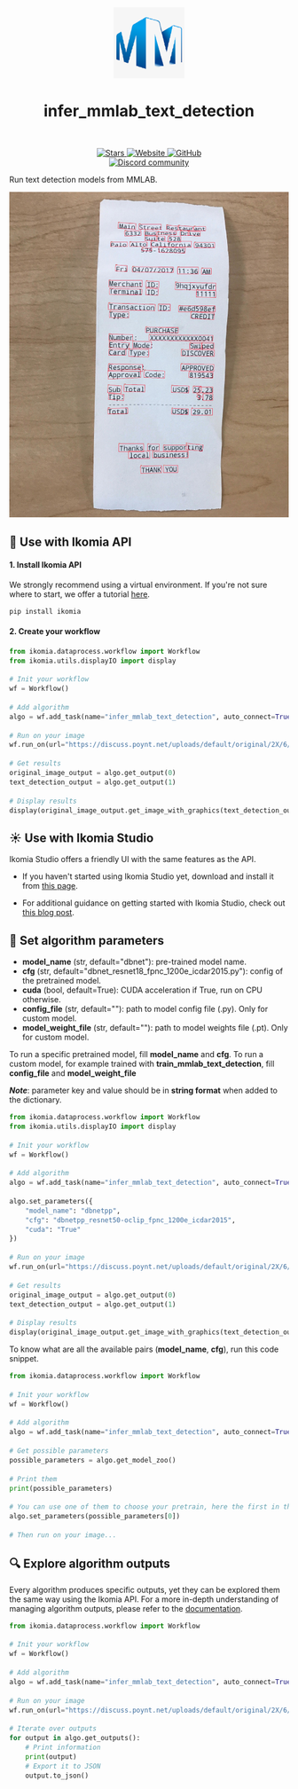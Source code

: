 <div align="center">
  <img src="https://raw.githubusercontent.com/Ikomia-hub/infer_mmlab_text_detection/main/icons/mmlab.png" alt="Algorithm icon">
  <h1 align="center">infer_mmlab_text_detection</h1>
</div>
<br />
<p align="center">
    <a href="https://github.com/Ikomia-hub/infer_mmlab_text_detection">
        <img alt="Stars" src="https://img.shields.io/github/stars/Ikomia-hub/infer_mmlab_text_detection">
    </a>
    <a href="https://app.ikomia.ai/hub/">
        <img alt="Website" src="https://img.shields.io/website/http/app.ikomia.ai/en.svg?down_color=red&down_message=offline&up_message=online">
    </a>
    <a href="https://github.com/Ikomia-hub/infer_mmlab_text_detection/blob/main/LICENSE.md">
        <img alt="GitHub" src="https://img.shields.io/github/license/Ikomia-hub/infer_mmlab_text_detection.svg?color=blue">
    </a>    
    <br>
    <a href="https://discord.com/invite/82Tnw9UGGc">
        <img alt="Discord community" src="https://img.shields.io/badge/Discord-white?style=social&logo=discord">
    </a> 
</p>

Run text detection models from MMLAB.

![Result example](https://raw.githubusercontent.com/Ikomia-hub/infer_mmlab_text_detection/main/icons/results.jpg)

## :rocket: Use with Ikomia API

#### 1. Install Ikomia API

We strongly recommend using a virtual environment. If you're not sure where to start, we offer a tutorial [here](https://www.ikomia.ai/blog/a-step-by-step-guide-to-creating-virtual-environments-in-python).

```sh
pip install ikomia
```

#### 2. Create your workflow

```python
from ikomia.dataprocess.workflow import Workflow
from ikomia.utils.displayIO import display

# Init your workflow
wf = Workflow()

# Add algorithm
algo = wf.add_task(name="infer_mmlab_text_detection", auto_connect=True)

# Run on your image
wf.run_on(url="https://discuss.poynt.net/uploads/default/original/2X/6/60c4199364474569561cba359d486e6c69ae8cba.jpeg")

# Get results
original_image_output = algo.get_output(0)
text_detection_output = algo.get_output(1)

# Display results
display(original_image_output.get_image_with_graphics(text_detection_output))
```

## :sunny: Use with Ikomia Studio

Ikomia Studio offers a friendly UI with the same features as the API.

- If you haven't started using Ikomia Studio yet, download and install it from [this page](https://www.ikomia.ai/studio).

- For additional guidance on getting started with Ikomia Studio, check out [this blog post](https://www.ikomia.ai/blog/how-to-get-started-with-ikomia-studio).

## :pencil: Set algorithm parameters

- **model_name** (str, default="dbnet"): pre-trained model name. 
- **cfg** (str, default="dbnet_resnet18_fpnc_1200e_icdar2015.py"): config of the pretrained model.
- **cuda** (bool, default=True): CUDA acceleration if True, run on CPU otherwise.
- **config_file** (str, default=""): path to model config file (.py). Only for custom model.
- **model_weight_file** (str, default=""): path to model weights file (.pt). Only for custom model.

To run a specific pretrained model, fill **model_name** and **cfg**.
To run a custom model, for example trained with **train_mmlab_text_detection**, fill **config_file** and **model_weight_file**

***Note***: parameter key and value should be in **string format** when added to the dictionary.

```python
from ikomia.dataprocess.workflow import Workflow
from ikomia.utils.displayIO import display

# Init your workflow
wf = Workflow()

# Add algorithm
algo = wf.add_task(name="infer_mmlab_text_detection", auto_connect=True)

algo.set_parameters({
    "model_name": "dbnetpp",
    "cfg": "dbnetpp_resnet50-oclip_fpnc_1200e_icdar2015",
    "cuda": "True"
})

# Run on your image  
wf.run_on(url="https://discuss.poynt.net/uploads/default/original/2X/6/60c4199364474569561cba359d486e6c69ae8cba.jpeg")

# Get results
original_image_output = algo.get_output(0)
text_detection_output = algo.get_output(1)

# Display results
display(original_image_output.get_image_with_graphics(text_detection_output))
```

To know what are all the available pairs (**model_name**, **cfg**), run this code snippet.

```python
from ikomia.dataprocess.workflow import Workflow

# Init your workflow
wf = Workflow()

# Add algorithm
algo = wf.add_task(name="infer_mmlab_text_detection", auto_connect=True)

# Get possible parameters
possible_parameters = algo.get_model_zoo()

# Print them
print(possible_parameters)

# You can use one of them to choose your pretrain, here the first in the list
algo.set_parameters(possible_parameters[0])

# Then run on your image...
```

## :mag: Explore algorithm outputs

Every algorithm produces specific outputs, yet they can be explored them the same way using the Ikomia API. For a more in-depth understanding of managing algorithm outputs, please refer to the [documentation](https://ikomia-dev.github.io/python-api-documentation/advanced_guide/IO_management.html).

```python
from ikomia.dataprocess.workflow import Workflow

# Init your workflow
wf = Workflow()

# Add algorithm
algo = wf.add_task(name="infer_mmlab_text_detection", auto_connect=True)

# Run on your image  
wf.run_on(url="https://discuss.poynt.net/uploads/default/original/2X/6/60c4199364474569561cba359d486e6c69ae8cba.jpeg")

# Iterate over outputs
for output in algo.get_outputs():
    # Print information
    print(output)
    # Export it to JSON
    output.to_json()
```
